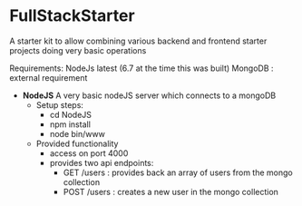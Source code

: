# FullStackStarter
A starter kit to allow combining various backend and frontend starter projects doing very basic operations

Requirements: NodeJs latest (6.7 at the time this was built)
MongoDB : external requirement

* <b>NodeJS</b>
   A very basic nodeJS server which connects to a mongoDB
   - Setup steps:
      * cd NodeJS
      * npm install
      * node bin/www
   - Provided functionality
      * access on port 4000
      * provides two api endpoints:
         * GET /users : provides back an array of users from the mongo collection
         * POST /users : creates a new user in the mongo collection
         
   


